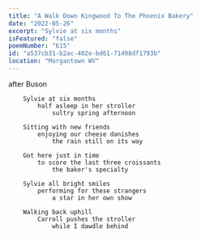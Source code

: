 ```yaml
---
title: "A Walk Down Kingwood To The Phoenix Bakery"
date: "2022-05-26"
excerpt: "Sylvie at six months"
isFeatured: "false"
poemNumber: "615"
id: "a537cb31-b2ac-402e-bd61-71498df1793b"
location: "Morgantown WV"
---
```


after Buson

    	Sylvie at six months
    		half asleep in her stroller
    			sultry spring afternoon

    	Sitting with new friends
    		enjoying our cheese danishes
    			the rain still on its way

    	Got here just in time
    		to score the last three croissants
    			the baker's specialty

    	Sylvie all bright smiles
    		performing for these strangers
    			a star in her own show

    	Walking back uphill
    		Carroll pushes the stroller
    			while I dawdle behind
